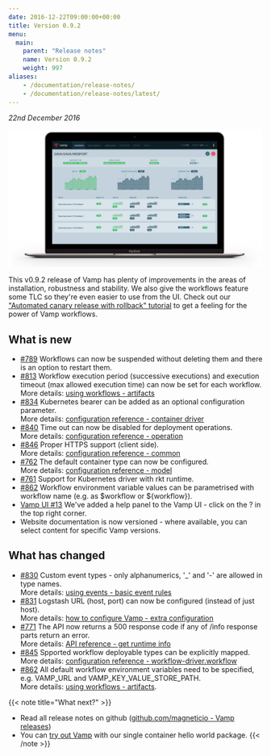 ```yaml
---
date: 2016-12-22T09:00:00+00:00
title: Version 0.9.2
menu:
  main:
    parent: "Release notes"
    name: Version 0.9.2
    weight: 997
aliases:
    - /documentation/release-notes/
    - /documentation/release-notes/latest/
---
```


_22nd December 2016_

![](/img/006-mock-ups/VAMP-light-laptop-v091-hero.png)

This v0.9.2 release of Vamp has plenty of improvements in the areas of installation, robustness and stability. We also give the workflows feature some TLC so they're even easier to use from the UI. Check out our ["Automated canary release with rollback" tutorial](/documentation/tutorials/automate-a-canary-release/) to get a feeling for the power of Vamp workflows.

## What is new
* [#789](https://github.com/magneticio/vamp/issues/789) Workflows can now be suspended without deleting them and there is an option to restart them.  
* [#813](https://github.com/magneticio/vamp/issues/813) Workflow execution period (successive executions) and execution timeout (max allowed execution time) can now be set for each workflow.   
  More details: [using workflows - artifacts](/documentation/using-vamp/v0.9.2/workflows/#artifacts)
* [#834](https://github.com/magneticio/vamp/issues/834) Kubernetes bearer can be added as an optional configuration parameter.  
  More details: [configuration reference - container driver](/documentation/installation/configuration-reference/#container-driver)
* [#840](https://github.com/magneticio/vamp/issues/840) Time out can now be disabled for deployment operations.  
  More details: [configuration reference - operation](documentation/installation/configuration-reference/#operation)
* [#846](https://github.com/magneticio/vamp/issues/846) Proper HTTPS support (client side).  
  More details: [configuration reference - common](/documentation/installation/configuration-reference/#common)
* [#762](https://github.com/magneticio/vamp/issues/762) The default container type can now be configured.  
  More details: [configuration reference - model](documentation/installation/configuration-reference/#model)
* [#761](https://github.com/magneticio/vamp/issues/761) Support for Kubernetes driver with rkt runtime.
* [#862](https://github.com/magneticio/vamp/issues/862) Workflow environment variable values can be parametrised with workflow name (e.g. as $workflow or ${workflow}).
* [Vamp UI #13](https://github.com/magneticio/vamp-ui/issues/13) We've added a help panel to the Vamp UI - click on the ? in the top right corner.
* Website documentation is now versioned - where available, you can select content for specific Vamp versions.

## What has changed
* [#830](https://github.com/magneticio/vamp/issues/830) Custom event types - only alphanumerics, '_' and '-' are allowed in type names.   
  More details: [using events - basic event rules](/documentation/using-vamp/v0.9.2/events/#basic-event-rules)
* [#831](https://github.com/magneticio/vamp/issues/831) Logstash URL (host, port) can now be configured (instead of just host).  
  More details: [how to configure Vamp - extra configuration](/documentation/installation/configure-vamp/#extra-configuration-not-intended-for-vamp)
* [#771](https://github.com/magneticio/vamp/issues/771) The API now returns a 500 response code if any of /info response parts return an error.  
  More details: [API reference - get runtime info](/documentation/api/v0.9.2/api-reference/#system)
* [#845](https://github.com/magneticio/vamp/issues/845) Spported workflow deployable types can be explicitly mapped.  
  More details: [configuration reference - workflow-driver.workflow](/documentation/installation/configuration-reference/#workflow-driver-workflow)
* [#862](https://github.com/magneticio/vamp/issues/862) All default workflow environment variables need to be specified, e.g. VAMP_URL and VAMP_KEY_VALUE_STORE_PATH.  
  More details: [using workflows - artifacts](/documentation/using-vamp/v0.9.2/workflows/#artifacts).

{{< note title="What next?" >}}
* Read all release notes on github ([github.com/magneticio - Vamp releases](https://github.com/magneticio/vamp/releases))
* You can [try out Vamp](/documentation/installation/hello-world) with our single container hello world package.
{{< /note >}}

